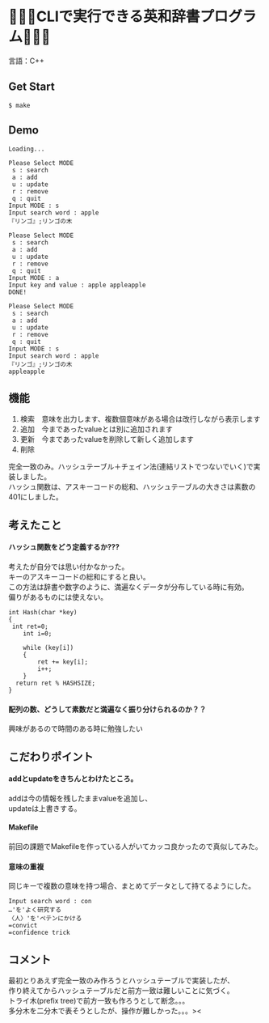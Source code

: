 # 📖📖📖CLIで実行できる英和辞書プログラム📖📖📖

言語：C++  

## Get Start

```
$ make
```

## Demo
```
Loading...

Please Select MODE
 s : search
 a : add
 u : update
 r : remove
 q : quit
Input MODE : s
Input search word : apple
『リンゴ』;リンゴの木

Please Select MODE
 s : search
 a : add
 u : update
 r : remove
 q : quit
Input MODE : a
Input key and value : apple appleapple
DONE!

Please Select MODE
 s : search
 a : add
 u : update
 r : remove
 q : quit
Input MODE : s
Input search word : apple
『リンゴ』;リンゴの木
appleapple
```

## 機能

1. 検索　意味を出力します、複数個意味がある場合は改行しながら表示します
2. 追加　今まであったvalueとは別に追加されます
3. 更新　今まであったvalueを削除して新しく追加します
4. 削除　
  
完全一致のみ。ハッシュテーブル＋チェイン法(連結リストでつないでいく)で実装しました。  
ハッシュ関数は、アスキーコードの総和、ハッシュテーブルの大きさは素数の401にしました。  


## 考えたこと

#### ハッシュ関数をどう定義するか???

考えたが自分では思い付かなかった。  
キーのアスキーコードの総和にすると良い。  
この方法は辞書や数字のように、満遍なくデータが分布している時に有効。  
偏りがあるものには使えない。  
```
int Hash(char *key)
{
 int ret=0;
	int i=0;

	while (key[i])
	{
		ret += key[i];
		i++;
	}
  return ret % HASHSIZE;
}
```

#### 配列の数、どうして素数だと満遍なく振り分けられるのか？？

興味があるので時間のある時に勉強したい

## こだわりポイント
#### addとupdateをきちんとわけたところ。  
addは今の情報を残したままvalueを追加し、  
updateは上書きする。  
  
#### Makefile
前回の課題でMakefileを作っている人がいてカッコ良かったので真似してみた。

#### 意味の重複
同じキーで複数の意味を持つ場合、まとめてデータとして持てるようにした。
```
Input search word : con
…'を'よく研究する
〈人〉'を'ペテンにかける
=convict
=confidence trick
```

## コメント
最初とりあえず完全一致のみ作ろうとハッシュテーブルで実装したが、  
作り終えてからハッシュテーブルだと前方一致は難しいことに気づく。  
トライ木(prefix tree)で前方一致も作ろうとして断念。。。  
多分木を二分木で表そうとしたが、操作が難しかった。。。><
